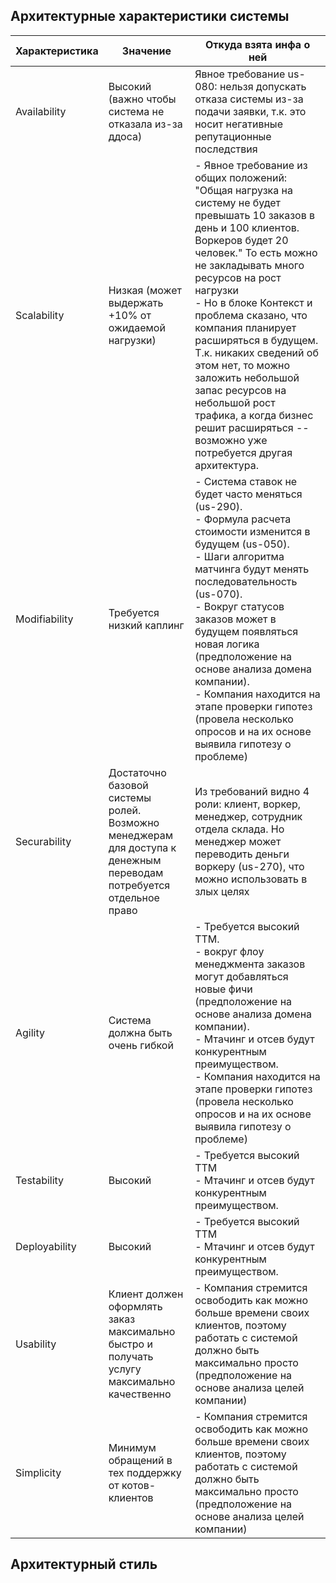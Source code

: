 ## Архитектурные характеристики системы

| Характеристика | Значение                                                                                                           | Откуда взята инфа о ней                                                                                                                                                                                                                                                                                                                                                                                                                                                                                 |
|----------------|--------------------------------------------------------------------------------------------------------------------|---------------------------------------------------------------------------------------------------------------------------------------------------------------------------------------------------------------------------------------------------------------------------------------------------------------------------------------------------------------------------------------------------------------------------------------------------------------------------------------------------------|
| Availability   | Высокий (важно чтобы система не отказала из-за ддоса)                                                              | Явное требование us-080: нельзя допускать отказа системы из-за подачи заявки, т.к. это носит негативные репутационные последствия                                                                                                                                                                                                                                                                                                                                                                       |
| Scalability    | Низкая (может выдержать +10% от ожидаемой нагрузки)                                                                | - Явное требование из общих положений: "Общая нагрузка на систему не будет превышать 10 заказов в день и 100 клиентов. Воркеров будет 20 человек." То есть можно не закладывать много ресурсов на рост нагрузки <br/> - Но в блоке Контекст и проблема сказано, что компания планирует расширяться в будущем. Т.к. никаких сведений об этом нет, то можно заложить небольшой запас ресурсов на небольшой рост трафика, а когда бизнес решит расширяться -- возможно уже потребуется другая архитектура. |
| Modifiability  | Требуется низкий каплинг                                                                                           | - Система ставок не будет часто меняться (us-290).<br/>- Формула расчета стоимости изменится в будущем (us-050).<br/>- Шаги алгоритма матчинга будут менять последовательность (us-070).<br/>- Вокруг статусов заказов может в будущем появляться новая логика (предположение на основе анализа домена компании).<br/>- Компания находится на этапе проверки гипотез (провела несколько опросов и на их основе выявила гипотезу о проблеме)                                                             |
| Securability   | Достаточно базовой системы ролей. Возможно менеджерам для доступа к денежным переводам потребуется отдельное право | Из требований видно 4 роли: клиент, воркер, менеджер, сотрудник отдела склада. Но менеджер может переводить деньги воркеру (us-270), что можно использовать в злых целях                                                                                                                                                                                                                                                                                                                                |
| Agility        | Система должна быть очень гибкой                                                                                   | - Требуется высокий TTM.<br/> - вокруг флоу менеджмента заказов могут добавляться новые фичи (предположение на основе анализа домена компании).<br/>- Мтачинг и отсев будут конкурентным преимуществом.<br/>- Компания находится на этапе проверки гипотез (провела несколько опросов и на их основе выявила гипотезу о проблеме)                                                                                                                                                                       |
| Testability    | Высокий                                                                                                            | - Требуется высокий TTM<br/>- Мтачинг и отсев будут конкурентным преимуществом.                                                                                                                                                                                                                                                                                                                                                                                                                         |
| Deployability  | Высокий                                                                                                            | - Требуется высокий TTM<br/>- Мтачинг и отсев будут конкурентным преимуществом.                                                                                                                                                                                                                                                                                                                                                                                                                         |
| Usability      | Клиент должен оформлять заказ максимально быстро и получать услугу максимально качественно                         | - Компания стремится освободить как можно больше времени своих клиентов, поэтому работать с системой должно быть максимально просто (предположение на основе анализа целей компании)                                                                                                                                                                                                                                                                                                                    |
| Simplicity     | Минимум обращений в тех поддержку от котов-клиентов                                                                | - Компания стремится освободить как можно больше времени своих клиентов, поэтому работать с системой должно быть максимально просто (предположение на основе анализа целей компании)                                                                                                                                                                                                                                                                                                                    |

## Архитектурный стиль                                                                                                                                                                                                                                                                                                                                                                                                                                                                                                         